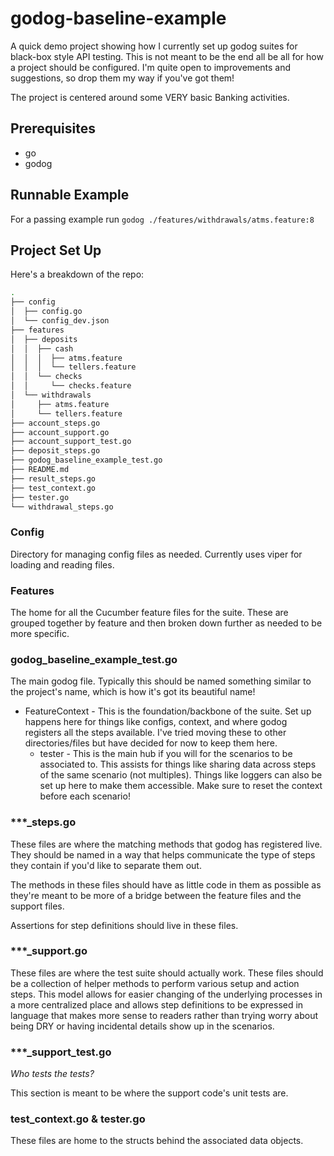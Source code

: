 # godog-baseline-example

A quick demo project showing how I currently set up godog suites for black-box style API testing.
This is not meant to be the end all be all for how a project should be configured. I'm quite open
to improvements and suggestions, so drop them my way if you've got them!

The project is centered around some VERY basic Banking activities.

## Prerequisites

* go
* godog

## Runnable Example

For a passing example run `godog ./features/withdrawals/atms.feature:8`

## Project Set Up

Here's a breakdown of the repo:

```bash
.
├── config
│  ├── config.go
│  └── config_dev.json
├── features
│  ├── deposits
│  │  ├── cash
│  │  │  ├── atms.feature
│  │  │  └── tellers.feature
│  │  └── checks
│  │     └── checks.feature
│  └── withdrawals
│     ├── atms.feature
│     └── tellers.feature
├── account_steps.go
├── account_support.go
├── account_support_test.go
├── deposit_steps.go
├── godog_baseline_example_test.go
├── README.md
├── result_steps.go
├── test_context.go
├── tester.go
└── withdrawal_steps.go
```

### Config

Directory for managing config files as needed. Currently uses viper for loading and reading files.

### Features

The home for all the Cucumber feature files for the suite. These are grouped together by feature and
then broken down further as needed to be more specific.

### godog_baseline_example_test.go

The main godog file. Typically this should be named something similar to the project's name, which
is how it's got its beautiful name!

* FeatureContext - This is the foundation/backbone of the suite. Set up happens here for things
  like configs, context, and where godog registers all the steps available. I've tried moving these
  to other directories/files but have decided for now to keep them here.
  * tester - This is the main hub if you will for the scenarios to be associated to. This assists for things like sharing data across steps of the same scenario (not multiples). Things like loggers can also be set up here to make them accessible. Make sure to reset the context before each scenario!

### ***_steps.go

These files are where the matching methods that godog has registered live. They should be named in a way that helps communicate the type of steps they contain if you'd like to separate them out.

The methods in these files should have as little code in them as possible as they're meant to be more of a bridge between the feature files and the support files.

Assertions for step definitions should live in these files.

### ***_support.go

These files are where the test suite should actually work. These files should be a collection of
helper methods to perform various setup and action steps. This model allows for easier changing of
the underlying processes in a more centralized place and allows step definitions to be expressed in
language that makes more sense to readers rather than trying worry about being DRY or having
incidental details show up in the scenarios.

### ***_support_test.go

*Who tests the tests?*

This section is meant to be where the support code's unit tests are.

### test_context.go & tester.go

These files are home to the structs behind the associated data objects.
